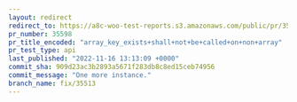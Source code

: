```yaml
---
layout: redirect
redirect_to: https://a8c-woo-test-reports.s3.amazonaws.com/public/pr/35598/api/index.html
pr_number: 35598
pr_title_encoded: "array_key_exists+shall+not+be+called+on+non+array"
pr_test_type: api
last_published: "2022-11-16 13:13:09 +0000"
commit_sha: 909d23ac3b2893a5671f283db8c8ed15ceb74956
commit_message: "One more instance."
branch_name: fix/35513
---
```


